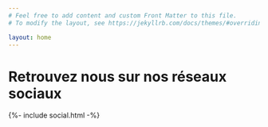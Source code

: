 ```yaml
---
# Feel free to add content and custom Front Matter to this file.
# To modify the layout, see https://jekyllrb.com/docs/themes/#overriding-theme-defaults

layout: home
---
```


# Retrouvez nous sur nos réseaux sociaux
<div class="social-links">
  {%- include social.html -%}
</div>